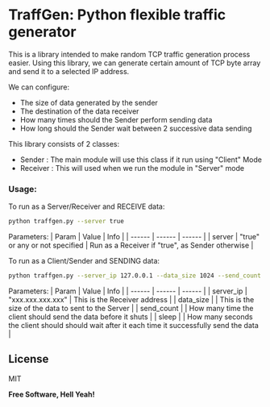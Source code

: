 # TraffGen: Python flexible traffic generator

This is a library intended to make random TCP traffic generation process easier.
Using this library, we can generate certain amount of TCP byte array and send it to a selected IP address.

We can configure:
- The size of data generated by the sender
- The destination of the data receiver
- How many times should the Sender perform sending data
- How long should the Sender wait between 2 successive data sending

This library consists of 2 classes:
- Sender    : The main module will use this class if it run using "Client" Mode
- Receiver  : This will used when we run the module in "Server" mode

### Usage:
To run as a Server/Receiver and RECEIVE data:
```sh
python traffgen.py --server true
```
Parameters:
| Param | Value | Info |
| ------ | ------ | ------ |
| server | "true" or any or not specified | Run as a Receiver if "true", as Sender otherwise |

To run as a Client/Sender and SENDING data:
```sh
python traffgen.py --server_ip 127.0.0.1 --data_size 1024 --send_count 10 --sleep 1
```
Parameters:
| Param | Value | Info |
| ------ | ------ | ------ |
| server_ip | "xxx.xxx.xxx.xxx" | This is the Receiver address |
| data_size | <a number> | This is the size of the data to sent to the Server |
| send_count | <a number> | How many time the client should send the data before it shuts |
| sleep | <a number> | How many seconds the client should should wait after it each time it successfully send the data |

License
----

MIT


**Free Software, Hell Yeah!**